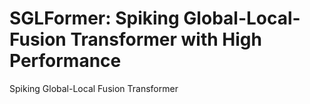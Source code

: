 # SGLFormer: Spiking Global-Local-Fusion Transformer with High Performance
Spiking Global-Local Fusion Transformer

